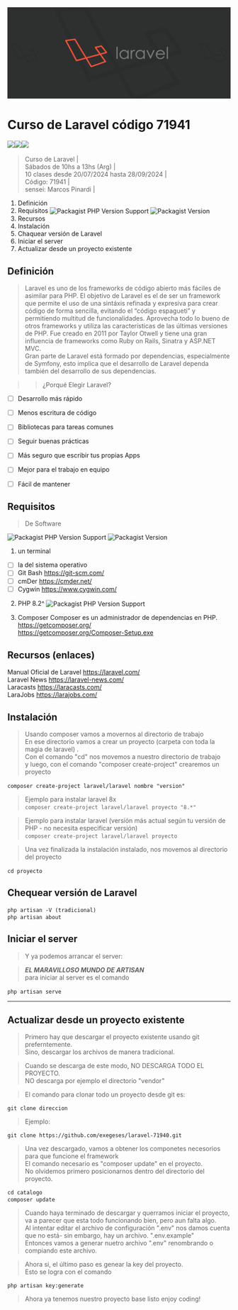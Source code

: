 <img src="extras/imagenes/laravel-header.jpg">

# Curso de Laravel código 71941
<img src="https://img.shields.io/badge/Laravel-F55247?style=for-the-badge&logo=laravel&logoColor=white"><img src="https://img.shields.io/badge/PHP-8993BF?style=for-the-badge&logo=php&logoColor=white"><img src="https://img.shields.io/badge/MySQL-4D9EB1?style=for-the-badge&logo=mysql&logoColor=white">
> Curso de Laravel |  
> Sábados de 10hs a 13hs (Arg) |  
> 10 clases desde 20/07/2024 hasta 28/09/2024 |  
> Código: 71941 |  
> sensei: Marcos Pinardi |

1. Definición
2. Requisitos <img alt="Packagist PHP Version Support" src="https://img.shields.io/packagist/php-v/laravel/laravel?style=flat-square" valign="middle"> <img alt="Packagist Version" src="https://img.shields.io/packagist/v/laravel/laravel" valign="middle">
3. Recursos
4. Instalación
5. Chaquear versión de Laravel 
6. Iniciar el server
7. Actualizar desde un proyecto existente

## Definición
> Laravel es uno de los frameworks de código abierto más fáciles de asimilar para PHP.
> El objetivo de Laravel es el de ser un framework que permite el uso de una sintáxis refinada y expresiva para crear código de forma sencilla, evitando el “código espagueti” y permitiendo multitud de funcionalidades.
> Aprovecha todo lo bueno de otros frameworks y utiliza las características de las últimas versiones de PHP.
> Fue creado en 2011 por Taylor Otwell y tiene una gran influencia de frameworks como Ruby on Rails, Sinatra y ASP.NET MVC.  
> Gran parte de Laravel está formado por dependencias, especialmente de Symfony, esto implica que el desarrollo de Laravel dependa también del desarrollo de sus dependencias.

>> ¿Porqué Elegir Laravel?
- [ ] Desarrollo más rápido
- [ ] Menos escritura de código
- [ ] Bibliotecas para tareas comunes
- [ ] Seguir buenas prácticas
- [ ] Más seguro que escribir tus propias Apps
- [ ] Mejor para el trabajo en equipo
- [ ] Fácil de mantener


## Requisitos
> De Software

![Packagist PHP Version Support](https://img.shields.io/packagist/php-v/laravel/laravel?style=for-the-badge) ![Packagist Version](https://img.shields.io/packagist/v/laravel/laravel?style=for-the-badge)

1. un terminal
- [ ] la del sistema operativo
- [ ] Git Bash <https://git-scm.com/>
- [ ] cmDer <https://cmder.net/>
- [ ] Cygwin <https://www.cygwin.com/>

2. PHP 8.2^ <img alt="Packagist PHP Version Support" src="https://img.shields.io/packagist/php-v/laravel/laravel?style=flat-square" valign="middle">
 
3. Composer
   Composer es un administrador de dependencias en PHP.  
   <https://getcomposer.org/>  
   <https://getcomposer.org/Composer-Setup.exe>

## Recursos (enlaces)

Manual Oficial de Laravel <https://laravel.com/>  
Laravel News <https://laravel-news.com/>  
Laracasts <https://laracasts.com/>  
LaraJobs <https://larajobs.com/>

## Instalación

> Usando composer vamos a movernos al directorio de trabajo    
> En ese directorio vamos a crear un proyecto (carpeta con toda la magia de laravel) .  
> Con el comando "cd" nos movemos a nuestro directorio de trabajo    
> y luego, con el comando "composer create-project" crearemos un proyecto

`composer create-project laravel/laravel nombre "version"`

> Ejemplo para instalar laravel 8x  
`composer create-project laravel/laravel proyecto "8.*"`

> Ejemplo para instalar laravel (versión más actual según tu versión de PHP - no necesita especificar versión)    
`composer create-project laravel/laravel proyecto`

> Una vez finalizada la instalación instalado, nos movemos al directorio del proyecto

`cd proyecto`

## Chequear versión de Laravel  
    php artisan -V (tradicional)  
    php artisan about  


## Iniciar el server 

> Y ya podemos arrancar el server:

> ***EL MARAVILLOSO MUNDO DE ARTISAN***    
> para iniciar al server es el comando

`php artisan serve`

----


## Actualizar desde un proyecto existente

>Primero hay que descargar el proyecto existente usando git   
>preferntemente.   
>Sino, descargar los archivos de manera tradicional.

> Cuando se descarga de este modo, NO DESCARGA TODO EL PROYECTO.  
> NO descarga por ejemplo el directorio "vendor"

> El comando para clonar todo un proyecto desde git es:

    git clone direccion

> Ejemplo:

    git clone https://github.com/exegeses/laravel-71940.git


> Una vez descargado, vamos a obtener los componetes necesorios para que funcione el framework  
> El comando necesario es "composer update" en el proyecto.  
> No olvidemos primero posicionarnos dentro del directorio del proyecto.

    cd catalogo  
    composer update  


> Cuando haya terminado de descargar y querramos iniciar el proyecto, va a parecer que esta todo funcionando bien, pero aun falta algo.  
> Al intentar editar el archivo de configuración  ".env" nos damos cuenta que no está- sin embargo, hay un archivo. ".env.example"  
> Entonces vamos a generar nuetro archivo ".env" renombrando o compiando este archivo.

> Ahora si, el último paso es genear la key del proyecto.  
> Esto se logra con el comando

    php artisan key:generate  

> Ahora ya tenemos nuestro proyecto base listo
> enjoy coding!
